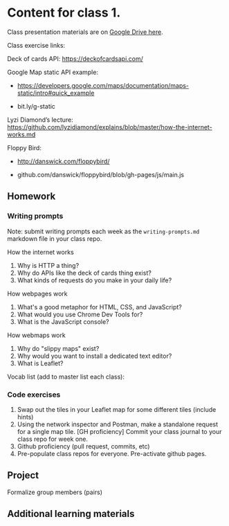 # Content for class 1. 


Class presentation materials are on [Google Drive here](https://drive.google.com/drive/u/0/folders/1954gWK2MWcNelov4CXq5y4jL0cG7EXFv).

Class exercise links: 

Deck of cards API: https://deckofcardsapi.com/

Google Map static API example: 

- https://developers.google.com/maps/documentation/maps-static/intro#quick_example

- bit.ly/g-static

Lyzi Diamond’s lecture: https://github.com/lyzidiamond/explains/blob/master/how-the-internet-works.md

Floppy Bird: 

- http://danswick.com/floppybird/

- github.com/danswick/floppybird/blob/gh-pages/js/main.js

## Homework

### Writing prompts
Note: submit writing prompts each week as the `writing-prompts.md` markdown file in your class repo. 

How the internet works
1. Why is HTTP a thing?
2. Why do APIs like the deck of cards thing exist?
3. What kinds of requests do you make in your daily life?

How webpages work
1. What's a good metaphor for HTML, CSS, and JavaScript?
2. What would you use Chrome Dev Tools for?
3. What is the JavaScript console?

How webmaps work
1. Why do "slippy maps" exist?
2. Why would you want to install a dedicated text editor?
3. What is Leaflet?

Vocab list (add to master list each class): 

### Code exercises

1. Swap out the tiles in your Leaflet map for some different tiles (include hints)
2. Using the network inspector and Postman, make a standalone request for a single map tile.
[GH proficiency] Commit your class journal to your class repo for week one. 
3. Github proficiency (pull request, commits, etc) 
4. Pre-populate class repos for everyone. Pre-activate github pages.


## Project

Formalize group members (pairs)


## Additional learning materials







